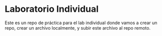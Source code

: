 # Laboratorio Individual
Este es un repo de práctica para el lab individual donde vamos a crear un repo, crear un archivo localmente, y subir este archivo al repo remoto.
